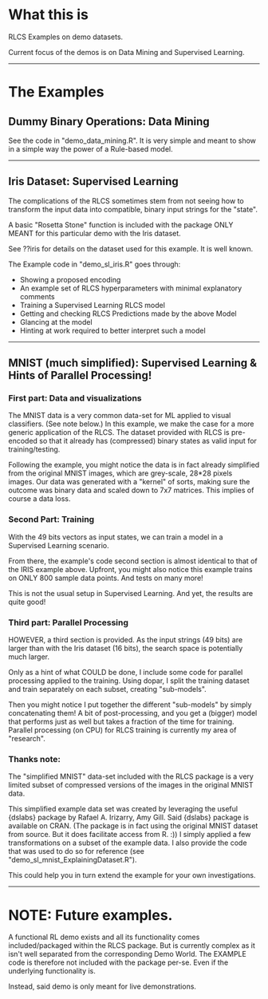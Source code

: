 # What this is

RLCS Examples on demo datasets.

Current focus of the demos is on Data Mining and Supervised Learning.

----

# The Examples
## Dummy Binary Operations: Data Mining

See the code in "demo_data_mining.R". It is very simple and meant to show in a 
simple way the power of a Rule-based model.

----

## Iris Dataset: Supervised Learning

The complications of the RLCS sometimes stem from not seeing how to transform
the input data into compatible, binary input strings for the "state".

A basic "Rosetta Stone" function is included with the package ONLY MEANT for this
particular demo with the Iris dataset.

See ??iris for details on the dataset used for this example. It is well known.

The Example code in "demo_sl_iris.R" goes through:

- Showing a proposed encoding
- An example set of RLCS hyperparameters with minimal explanatory comments
- Training a Supervised Learning RLCS model
- Getting and checking RLCS Predictions made by the above Model
- Glancing at the model
- Hinting at work required to better interpret such a model

----

## MNIST (much simplified): Supervised Learning & Hints of Parallel Processing!

### First part: Data and visualizations

The MNIST data is a very common data-set for ML applied to visual classifiers.
(See note below.) In this example, we make the case for a more generic application of the RLCS. 
The dataset provided with RLCS is pre-encoded so that it already has (compressed)
binary states as valid input for training/testing.

Following the example, you might notice the data is in fact already simplified
from the original MNIST images, which are grey-scale, 28*28 pixels images. 
Our data was generated with a "kernel" of sorts, making sure the outcome was
binary data and scaled down to 7x7 matrices. This implies of course a data loss.

### Second Part: Training

With the 49 bits vectors as input states, we can train a model in a Supervised Learning scenario.

From there, the example's code second section is almost identical to that of the IRIS example above.
Upfront, you might also notice this example trains on ONLY 800 sample data points.
And tests on many more!

This is not the usual setup in Supervised Learning. And yet, the results are quite good!


### Third part: Parallel Processing

HOWEVER, a third section is provided.
As the input strings (49 bits) are larger than with the Iris dataset (16 bits),
the search space is potentially much larger.

Only as a hint of what COULD be done, I include some code for parallel 
processing applied to the training.
Using dopar, I split the training dataset and train separately on each subset, creating
"sub-models".

Then you might notice I put together the different "sub-models" by simply concatenating them!
A bit of post-processing, and you get a (bigger) model that performs just as well but takes a fraction of the time for training.
Parallel processing (on CPU) for RLCS training is currently my area of "research".

### Thanks note:

The "simplified MNIST" data-set included with the RLCS package is a very limited 
subset of compressed versions of the images in the original MNIST data.

This simplified example data set was created by leveraging the useful {dslabs} package by 
Rafael A. Irizarry, Amy Gill. Said {dslabs} package is available on CRAN.
(The package is in fact using the original MNIST dataset from source. But it 
does facilitate access from R. :))
I simply applied a few transformations on a subset of the example data.
I also provide the code that was used to do so for reference
(see "demo_sl_mnist_ExplainingDataset.R").

This could help you in turn extend the example for your own investigations.

----

# NOTE: Future examples.

A functional RL demo exists and all its functionality comes included/packaged
within the RLCS package.
But is currently complex as it isn't well separated from the corresponding Demo
World. The EXAMPLE code is therefore not included with the package per-se.
Even if the underlying functionality is.

Instead, said demo is only meant for live demonstrations.
